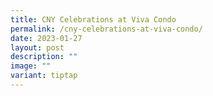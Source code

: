 ```yaml
---
title: CNY Celebrations at Viva Condo
permalink: /cny-celebrations-at-viva-condo/
date: 2023-01-27
layout: post
description: ""
image: ""
variant: tiptap
---
```

